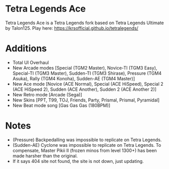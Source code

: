 # Tetra Legends Ace
Tetra Legends Ace is a Tetra Legends fork based on Tetra Legends Ultimate by Talon125.
Play here: https://krsofficial.github.io/tetralegends/

# Additions
- Total UI Overhaul
- New Arcade modes [Special (TGM2 Master), Novice-TI (TGM3 Easy), Special-TI (TGM3 Master), Sudden-TI (TGM3 Shirase), Pressure (TGM4 Asuka), Rally (TGM4 Konoha), Sudden-AE (TGM4 Master)]
- New Ace mode [Novice (ACE Normal), Special (ACE HiSpeed), Special 2 (ACE HiSpeed 2), Sudden (ACE Another), Sudden 2 (ACE Another 2)]
- New Retro mode [Arcade (Sega)]
- New Skins [PPT, T99, TOJ, Friends, Party, Prismal, Prismal, Pyramidal]
- New Beat mode song [Gas Gas Gas (180BPM)]

# Notes
- (Pressure) Backpedalling was impossible to replicate on Tetra Legends.
- (Sudden-AE) Cyclone was impossible to replicate on Tetra Legends. To compensate, Master Pikii II (frozen minos from level 1300+) has been made harsher than the original.
- If it says 404 site not found, the site is not down, just updating.
